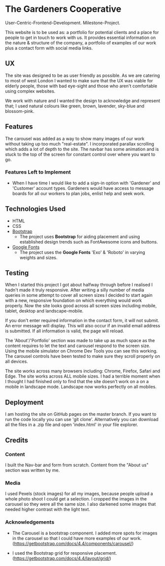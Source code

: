 # The Gardeners Cooperative

User-Centric-Frontend-Development. Milestone-Project.

This website is to be used as: a portfolio for potential clients and a place for people to get in touch to work with us. It provides essential information on the nature & structure of the company, a portfolio of examples of our work plus a contact form with social media links.
 
## UX
 
The site was designed to be as user friendly as possible. As we are catering to most of west London I wanted to make sure that the UX was viable for elderly people, those with bad eye-sight and those who aren't comfortable using complex websites.

We work with nature and I wanted the design to acknowledge and represent that; I used natural colours like green, brown, lavender, sky-blue and blossom-pink. 

## Features
The carousel was added as a way to show many images of our work without taking up too much "real-estate". I incorporated parallax scrolling which adds a lot of depth to the site. The navbar has some animation and is stuck to the top of the screen for constant control over where you want to go.  

### Features Left to Implement
- When I have time I would like to add a sign-in option with 'Gardener' and 'Customer' account types. Gardeners would have access to message boards for all our workers to plan jobs, enlist help and seek work. 

## Technologies Used

- HTML
- CSS
- [Bootstrap](https://getbootstrap.com/)
    - The project uses **Bootstrap** for aiding placement and using established design trends such as FontAwesome icons and buttons.
- [Google Fonts](https://fonts.google.com/)
    - The project uses the **Google Fonts** 'Exo' & 'Roboto' in varying weights and sizes.

## Testing

When I started this project I got about halfway through before I realised I hadn't made it truly responsive. After writing a silly number of media queries in some attempt to cover all screen sizes I decided to start again with a new, responsive foundation on which everything would work properly. Now the site looks good across all screen sizes including mobile, tablet, desktop and landscape-mobile.

If you don't enter required information in the contact form, it will not submit. An error message will display. This will also occur if an invalid email address is submitted. If all information is valid, the page will reload.

The 'About'/'Portfolio' section was made to take up as much space as the content requires to let the text and carousel respond to the screen size. Using the mobile simulator on Chrome Dev Tools you can see this working. The carousel controls have been tested to make sure they scroll properly on all devices.

The site works across many browsers including: Chrome, Firefox, Safari and Edge. The site works across ALL mobile sizes. I had a terrible moment when I thought I had finished only to find that the site doesn't work on a on a mobile in landscape mode. Landscape now works perfectly on all mobiles.

## Deployment

I am hosting the site on GitHub pages on the master branch. If you want to run the code locally you can use 'git clone'. Alternatively you can download all the files in a .zip file and open 'index.html' in your file explorer.


## Credits

### Content

I built the Nav-bar and form from scratch. Content from the "About us" section was written by me. 


### Media
I used Pexels (stock images) for all my images, because people upload a whole photo shoot I could get a selection.
I cropped the images in the carousel so they were all the same size. I also darkened some images that needed higher contrast with the light text.


### Acknowledgements

- The Carousel is a bootstrap component. I added more spots for images in the carousel so that I could have more examples of our work. (https://getbootstrap.com/docs/4.4/components/carousel/)

- I used the Bootstrap grid for responsive placement. (https://getbootstrap.com/docs/4.4/layout/grid/)
 

